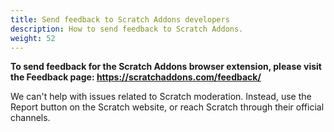 ```yaml
---
title: Send feedback to Scratch Addons developers
description: How to send feedback to Scratch Addons.
weight: 52
---
```


**To send feedback for the Scratch Addons browser extension, please visit the Feedback page: https://scratchaddons.com/feedback/**

We can't help with issues related to Scratch moderation. Instead, use the Report button on the Scratch website, or reach Scratch through their official channels.
